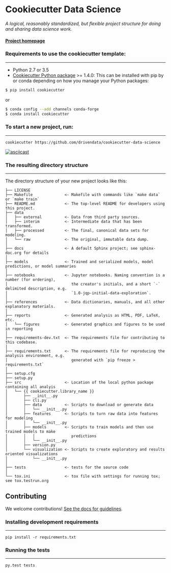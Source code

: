 # Cookiecutter Data Science

_A logical, reasonably standardized, but flexible project structure for doing and sharing data science work._


#### [Project homepage](http://drivendata.github.io/cookiecutter-data-science/)


### Requirements to use the cookiecutter template:
-----------
 - Python 2.7 or 3.5
 - [Cookiecutter Python package](http://cookiecutter.readthedocs.org/en/latest/installation.html) >= 1.4.0: This can be installed with pip by or conda depending on how you manage your Python packages:

``` bash
$ pip install cookiecutter
```

or

``` bash
$ conda config --add channels conda-forge
$ conda install cookiecutter
```


### To start a new project, run:
------------

    cookiecutter https://github.com/drivendata/cookiecutter-data-science


[![asciicast](https://asciinema.org/a/244658.svg)](https://asciinema.org/a/244658)


### The resulting directory structure
------------

The directory structure of your new project looks like this: 

```
├── LICENSE
├── Makefile              <- Makefile with commands like `make data` or `make train`
├── README.md             <- The top-level README for developers using this project.
├── data
│   ├── external          <- Data from third party sources.
│   ├── interim           <- Intermediate data that has been transformed.
│   ├── processed         <- The final, canonical data sets for modeling.
│   └── raw               <- The original, immutable data dump.
│
├── docs                  <- A default Sphinx project; see sphinx-doc.org for details
│
├── models                <- Trained and serialized models, model predictions, or model summaries
│
├── notebooks             <- Jupyter notebooks. Naming convention is a number (for ordering),
│                            the creator's initials, and a short `-` delimited description, e.g.
│                            `1.0-jqp-initial-data-exploration`.
│
├── references            <- Data dictionaries, manuals, and all other explanatory materials.
│
├── reports               <- Generated analysis as HTML, PDF, LaTeX, etc.
│   └── figures           <- Generated graphics and figures to be used in reporting
│
├── requirements-dev.txt  <- The requirements file for contributing to this codebase.
│
├── requirements.txt      <- The requirements file for reproducing the analysis environment, e.g.
│                            generated with `pip freeze > requirements.txt`
│
├── setup.cfg
├── setup.py
├── src                   <- Location of the local python package containing all analyis
│   └── {{ cookiecutter.library_name }}
│       ├── __init__.py
│       ├── cli.py
│       ├── data          <- Scripts to download or generate data
│       │   └── __init__.py
│       ├── features      <- Scripts to turn raw data into features for modeling
│       │   └── __init__.py
│       ├── models        <- Scripts to train models and then use trained models to make
│       │   │                predictions
│       │   └── __init__.py
│       ├── version.py
│       └── visualization <- Scripts to create exploratory and results oriented visualizations
│           └── __init__.py
│
├── tests                 <- tests for the source code
│
└── tox.ini               <- tox file with settings for running tox; see tox.testrun.org
```

## Contributing

We welcome contributions! [See the docs for guidelines](https://drivendata.github.io/cookiecutter-data-science/#contributing).

### Installing development requirements
------------

    pip install -r requirements.txt

### Running the tests
------------

    py.test tests
